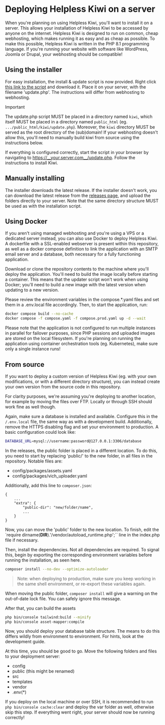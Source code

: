 # Deploying Helpless Kiwi on a server

When you're planning on using Helpless Kiwi, you'll want to install it on a
server. This allows your installation of Helpless Kiwi to be accessed by anyone
on the internet. Helpless Kiwi is designed to run on common, cheap webhosting,
which makes running it as easy and as cheap as possible. To make this possible,
Helpless Kiwi is written in the PHP 8.1 programming language. If you're running
your website with software like WordPress, Joomla or Drupal, your webhosting
should be compatible!

## Using the installer
For easy installation, the install & update script is now provided. Right click
[this link to the script](https://raw.githubusercontent.com/jasperweyne/helpless-kiwi/master/public/update.php)
and download it. Place it on your server, with the filename 'update.php'. The
instructions will differ from webhosting to webhosting.

> [!IMPORTANT]
> The update.php script MUST be placed in a directory named `kiwi`, which itself
> MUST be placed in a directory named `public_html`
> (eg. `.../public_html/kiwi/update.php`). Moreover, the `kiwi` directory MUST
> be served as the root directory of the (sub)domain! If your webhosting doesn't
> allow this, you'll need to manually build kiwi from source using the
> instructions below.

If everything is configured correctly, start the script in your browser by
navigating to https://__your.server.com__/update.php. Follow the instructions to
install Kiwi.

## Manually installing
The installer downloads the latest release. If the installer doesn't work, you
can download the latest release from the
[releases page](https://github.com/jasperweyne/helpless-kiwi/releases), and
upload the folders directly to your server. Note that the same directory
structure MUST be used as with the installation script.

## Using Docker
If you aren't using managed webhosting and you're using a VPS or a dedicated
server instead, you can also use Docker to deploy Helpless Kiwi. A dockerfile
with a SSL-enabled webserver is present within this repository, as well as a
docker compose definition to link the application with an SMTP email server and
a database, both necessary for a fully functioning application.

Download or clone the repository contents to the machine where you'll deploy the
application. You'll need to build the image locally before starting a container.
This means that the updater script won't work when using Docker; you'll need to
build a new image with the latest version when updating to a new version.

Please review the environment variables in the compose.*.yaml files and set
them in a .env.local file accordingly. Then, to start the application, run:

```sh
docker compose build --no-cache
docker compose -f compose.yaml -f compose.prod.yaml up -d --wait
```

Please note that the application is not configured to run multiple instances in
parallel for failover purposes, since PHP sessions and uploaded images are
stored on the local filesystem. If you're planning on running the application
using container orchestration tools (eg. Kubernetes), make sure only a single
instance runs!

## From source
If you want to deploy a custom version of Helpless Kiwi (eg. with your own
modifications, or with a different directory structure), you can instead create
your own version from the source code in this repository.

For clarity purposes, we're assuming you're deploying to another location, for
example by moving the files over FTP. Locally or through SSH should work fine
as well though.

Again, make sure a database is installed and available. Configure this in the
`/.env.local` file, the same way as with a development build. Additionally,
remove the HTTPS disabling flag and set your environment to production. A basic
configuration could look like:

```bash
DATABASE_URL=mysql://username:password@127.0.0.1:3306/database
```

In the releases, the public folder is placed in a different location. To do this,
you need to start by replacing 'public/' to the new folder, in all files in the
repository. Notable files are:

* config/packages/assets.yaml
* config/packages/vich_uploader.yaml

Additionally, add this line to `composer.json`:

```
{
    ...
    "extra": {
        "public-dir": "new/folder/name",
        ...
    }
}
```

Now, you can move the 'public' folder to the new location. To finish, edit the 
`require dirname(__DIR__).'/vendor/autoload_runtime.php';`` line in the
index.php file if necessary.

Then, install the dependencies. Not all dependencies are required. To signal
this, begin by exporting the corresponding environment variables before running
the installation, as seen here.

```bash
composer install --no-dev --optimize-autoloader
```

> Note: when deploying to production, make sure you keep working in the same
> shell environment, or re-export these variables again.

When moving the public folder, `composer install` will give a warning on the
out-of-date lock file. You can safely ignore this message.

After that, you can build the assets

```bash
php bin/console tailwind:build --minify
php bin/console asset-mapper:compile
```

Now, you should deploy your database table structure. The means to do this
differs wildly from environment to environment. For hints, look at the development
guide.

At this time, you should be good to go. Move the following folders and files to
your deployment server:

* config
* public (this might be renamed)
* src
* templates
* vendor
* .env(*)

If you deploy on the local machine or over SSH, it is recommended to run
`php bin/console cache:clear` and deploy the var folder as well, otherwise
skip this step. If everything went right, your server should now be running
correctly!

